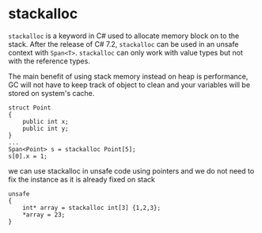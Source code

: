 # stackalloc

`stackalloc` is a keyword in C# used to allocate memory block on to the stack. After the release of C# 7.2, `stackalloc` can be used in an unsafe context with `Span<T>`. `stackalloc` can only work with value types but not with the reference types. 

The main benefit of using stack memory instead on heap is performance, GC will not have to keep track of object to clean and your variables will be stored on system's cache. 

```
struct Point
{
    public int x;
    public int y;
}
...
Span<Point> s = stackalloc Point[5];
s[0].x = 1;
```

we can use stackalloc in unsafe code using pointers and we do not need to fix the instance as it is already fixed on stack

```
unsafe 
{
    int* array = stackalloc int[3] {1,2,3};
    *array = 23;
}
```
